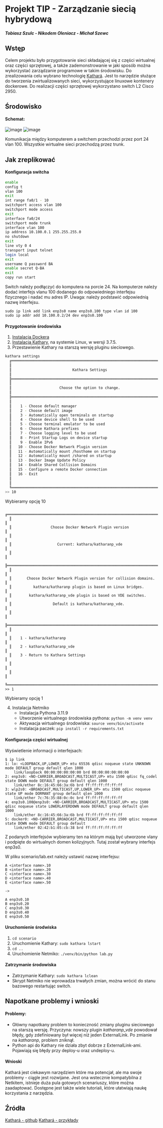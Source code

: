 # Projekt TIP - Zarządzanie siecią hybrydową
#### *Tobiasz Szulc - Nikodem Oleniacz - Michał Szewc*
## Wstęp
Celem projektu było przygotowanie sieci składającej się z części wirtualnej oraz części sprzętowej, a także zademonstrowanie w jaki sposób można wykorzystać zarządzanie programowe w takim środowisku.
Do zrealizowania celu wybrano technologię [Kathará](https://www.kathara.org/). Jest to narzędzie służące do tworzenia zwirtualizowanych sieci, wykorzystujące linuxowe kontenery dockerowe.
Do realizacji części sprzętowej wykorzystano switch L2 Cisco 2950.
## Środowisko
#### Schemat:
![image](./images/architecture_diagram_light.png#gh-light-mode-only)
![image](./images/architecture_diagram_dark.png#gh-dark-mode-only)

Komunikacja między komputerem a switchem przechodzi przez port 24 vlan 100. Wszystkie wirtualne sieci przechodzą przez trunk.
## Jak zreplikować
#### Konfiguracja switcha
```bash
enable
config t
vlan 100
exit
int range fa0/1 - 10
switchport access vlan 100
switchport mode access
exit
interface fa0/24
switchport mode trunk
interface vlan 100
ip address 10.100.0.1 255.255.255.0
no shutdown
exit
line vty 0 4
transport input telnet
login local
exit
username Q password BA
enable secret Q-BA
exit
copy run start
```
Switch należy podłączyć do komputera na porcie 24.
Na komputerze należy dodać interfejs vlanu 100 dodanego do odpowiedniego interfejsu fizycznego i nadać mu adres IP.
Uwaga: należy podstawić odpowiednią nazwę interfejsu.
```
sudo ip link add link enp3s0 name enp3s0.100 type vlan id 100
sudo ip addr add 10.100.0.2/24 dev enp3s0.100
```
#### Przygotowanie środowiska
1. [Instalacja Dockera](https://docs.docker.com/engine/install/)
2. [Instalacja Kathary](https://github.com/KatharaFramework/Kathara/wiki/Linux?fbclid=IwZXh0bgNhZW0CMTAAAR35LvcFxyMJ0MfLR0GGqlDhiOrKGSJKdCP6XbczOfalIP8QpHiyP_wWje0_aem_U0aDp5UPpKc-KBYvvxhOsQ), na systemie Linux, w wersji 3.7.5.
3. Przestawienie Kathary na starszą wersję pluginu sieciowego.
  ```bash
  kathara settings
    ╔═════════════════════════════════════════════════════════════════════════╗
    ║                                                                         ║
    ║                            Kathara Settings                             ║
    ║                                                                         ║
    ╠═════════════════════════════════════════════════════════════════════════╣
    ║                                                                         ║
    ║                      Choose the option to change.                       ║
    ║                                                                         ║
    ╠═════════════════════════════════════════════════════════════════════════╣
    ║                                                                         ║
    ║    1 - Choose default manager                                           ║
    ║    2 - Choose default image                                             ║
    ║    3 - Automatically open terminals on startup                          ║
    ║    4 - Choose device shell to be used                                   ║
    ║    5 - Choose terminal emulator to be used                              ║
    ║    6 - Choose Kathara prefixes                                          ║
    ║    7 - Choose logging level to be used                                  ║
    ║    8 - Print Startup Logs on device startup                             ║
    ║    9 - Enable IPv6                                                      ║
    ║   10 - Choose Docker Network Plugin version                             ║
    ║   11 - Automatically mount /hosthome on startup                         ║
    ║   12 - Automatically mount /shared on startup                           ║
    ║   13 - Docker Image Update Policy                                       ║
    ║   14 - Enable Shared Collision Domains                                  ║
    ║   15 - Configure a remote Docker connection                             ║
    ║   16 - Exit                                                             ║
    ║                                                                         ║
    ║                                                                         ║
    ╚═════════════════════════════════════════════════════════════════════════╝
  >> 10
  ```
  Wybieramy opcję 10
  ```
    ╔═════════════════════════════════════════════════════════════════════════╗
    ║                                                                         ║
    ║                  Choose Docker Network Plugin version                   ║
    ║                                                                         ║
    ║                     Current: kathara/katharanp_vde                      ║
    ║                                                                         ║
    ╠═════════════════════════════════════════════════════════════════════════╣
    ║                                                                         ║
    ║       Choose Docker Network Plugin version for collision domains.       ║
    ║          kathara/katharanp plugin is based on Linux bridges.            ║
    ║        kathara/katharanp_vde plugin is based on VDE switches.           ║
    ║                   Default is kathara/katharanp_vde.                     ║
    ║                                                                         ║
    ╠═════════════════════════════════════════════════════════════════════════╣
    ║                                                                         ║
    ║    1 - kathara/katharanp                                                ║
    ║    2 - kathara/katharanp_vde                                            ║
    ║    3 - Return to Kathara Settings                                       ║
    ║                                                                         ║
    ║                                                                         ║
    ╚═════════════════════════════════════════════════════════════════════════╝
  >> 1
  ```
  Wybieramy opcję 1

4. Instalacja Netmiko
   + Instalacja Pythona 3.11.9
   + Utworzenie wirtualnego środowiska pythona: ```python -m venv venv```
   + Aktywacja wirtualnego środowiska: ```source venv/bin/activate```
   + Instalacja paczek: ```pip install -r requirements.txt```
#### Konfiguracja części wirtualnej
Wyświetlenie informacji o interfejsach:
```
$ ip link
1: lo: <LOOPBACK,UP,LOWER_UP> mtu 65536 qdisc noqueue state UNKNOWN mode DEFAULT group default qlen 1000
    link/loopback 00:00:00:00:00:00 brd 00:00:00:00:00:00
2: enp3s0: <NO-CARRIER,BROADCAST,MULTICAST,UP> mtu 1500 qdisc fq_codel state DOWN mode DEFAULT group default qlen 1000
    link/ether 8c:16:45:66:3a:6b brd ff:ff:ff:ff:ff:ff
3: wlp2s0: <BROADCAST,MULTICAST,UP,LOWER_UP> mtu 1500 qdisc noqueue state UP mode DORMANT group default qlen 1000
    link/ether 7c:76:35:88:0c:0c brd ff:ff:ff:ff:ff:ff
4: enp3s0.100@enp3s0: <NO-CARRIER,BROADCAST,MULTICAST,UP> mtu 1500 qdisc noqueue state LOWERLAYERDOWN mode DEFAULT group default qlen 1000
    link/ether 8c:16:45:66:3a:6b brd ff:ff:ff:ff:ff:ff
5: docker0: <NO-CARRIER,BROADCAST,MULTICAST,UP> mtu 1500 qdisc noqueue state DOWN mode DEFAULT group default 
    link/ether 02:42:b1:05:cb:38 brd ff:ff:ff:ff:ff:ff
```
Z podanych interfejsów wybieramy ten na którym mają być utworzone vlany i podpięte do wirtualnych domen kolizyjnych.
Tutaj został wybrany interfejs enp3s0.

W pliku scenario/lab.ext należy ustawić nazwę interfejsu:
```
A <interface name>.10
B <interface name>.20
C <interface name>.30
D <interface name>.40
E <interface name>.50

->

A enp3s0.10
B enp3s0.20
C enp3s0.30
D enp3s0.40
E enp3s0.50
```
#### Uruchomienie środwiska
1. ```cd scenario```
2. Uruchomienie Kathary: ```sudo kathara lstart```
3. ```cd ..```
4. Uruchomienie Netmiko: ```./venv/bin/python lab.py```
#### Zatrzymanie środowiska
- Zatrzymanie Kathary: ```sudo kathara lclean```
- Skrypt Netmiko nie wprowadza trwałych zmian, można wrócić do stanu bazowego restartując switch.
## Napotkane problemy i wnioski
#### Problemy:
+ Główny napotkany problem to konieczność zmiany pluginu sieciowego na starszą wersję.
  Przyczyna: nowszy plugin *katharanp_vde* powodował błędy, gdy zdefiniowany był więcej niż jeden ExternalLink.
  Po zmianie na *katharanp*, problem zniknął.
+ Python api do Kathary nie działa zbyt dobrze z ExternalLink-ami. Pojawiają się błędy przy deploy-u oraz undeploy-u.
#### Wnioski
Kathará jest ciekawym narzędziem które ma potencjał, ale ma swoje problemy - ciągle jest rozwijane.
Jest ona wstecznie kompatybilna z Netkitem, istnieje duża pula gotowych scenariuszy, które można zaadaptować.
Dostępne jest także wiele tutoriali, które ułatwiają naukę korzystania z narzędzia.
## Źródła
[Kathará - github](https://github.com/KatharaFramework/Kathara)
[Kathará - przykłady](https://github.com/KatharaFramework/Kathara-Labs)

